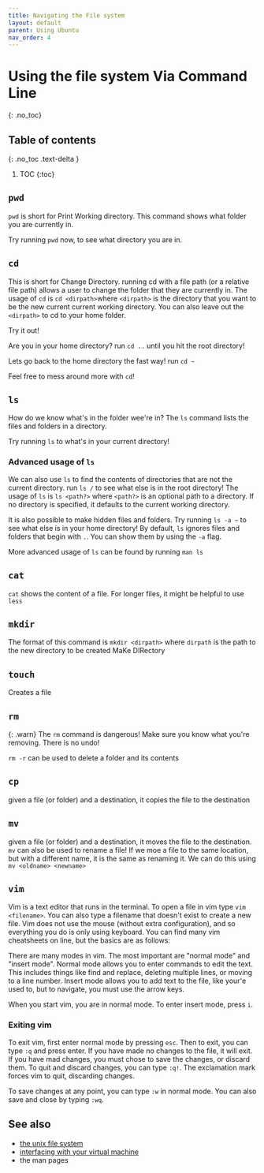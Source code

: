 ```yaml
---
title: Navigating the File system
layout: default
parent: Using Ubuntu
nav_order: 4
---
```


# Using the file system Via Command Line

{: .no_toc}

## Table of contents
{: .no_toc .text-delta }

1. TOC
{:toc}

## `pwd`
`pwd` is short for Print Working directory. This command shows what folder you are currently in. 

Try running `pwd` now, to see what directory you are in. 

## `cd`
This is short for Change Directory. running cd with a file path (or a relative file path) allows a user to change the folder that they are currently in. 
The usage of `cd` is `cd <dirpath>`where `<dirpath>` is the directory that you want to be the new current current working directory. You can also leave out the `<dirpath>` to cd to your home folder. 

Try it out! 

Are you in your home directory? run `cd ..` until you hit the root directory!

Lets go back to the home directory the fast way! run `cd ~`

Feel free to mess around more with `cd`!

## `ls`

How do we know what's in the folder wee're in? The `ls` command lists the files and folders in a directory. 

Try running `ls` to what's in your current directory!


### Advanced usage of `ls`

We can also use `ls` to find the contents of directories that are not the current directory. run `ls /` to see what else is in the root directory!
The usage of `ls` is `ls <path?>` where `<path?>` is an optional path to a directory. If no directory is specified, it defaults to the current working directory. 

It is also possible to make hidden files and folders. Try running `ls -a ~` to see what else is in your home directory! By default, `ls` ignores files and folders that begin with `.`. You can show them by using the `-a` flag. 

More advanced usage of `ls` can be found by running `man ls`

## `cat`
`cat` shows the content of a file. For longer files, it might be helpful to use `less`

## `mkdir`
The format of this command is `mkdir <dirpath>` where `dirpath` is the path to the new directory to be created
MaKe DIRectory

## `touch`
Creates a file

## `rm`
{: .warn}
The `rm` command is dangerous! Make sure you know what you're removing. There is no undo!

`rm -r` can be used to delete a folder and its contents

## `cp`
given a file (or folder) and a destination, it copies the file to the destination

## `mv`
given a file (or folder) and a destination, it moves the file to the destination.
`mv` can also be used to rename a file! If we moe a file to the same location, but with a different name, it is the same as renaming it. We can do this using `mv <oldname> <newname>`

## `vim`
Vim is a text editor that runs in the terminal. To open a file in vim type `vim <filename>`. You can also type a filename that doesn't exist to create a new file. Vim does not use the mouse (without extra configuration), and so everything you do is only using keyboard. You can find many vim cheatsheets on line, but the basics are as follows:

There are many modes in vim. The most important are "normal mode" and "insert mode". Normal mode allows you to enter commands to edit the text. This includes things like find and replace, deleting multiple lines, or moving to a line number. Insert mode allows you to add text to the file, like your'e used to, but to navigate, you must use the arrow keys. 

When you start vim, you are in normal mode. To enter insert mode, press `i`. 

### Exiting vim
To exit vim, first enter normal mode by pressing `esc`. Then to exit, you can type `:q` and press enter. If you have made no changes to the file, it will exit. If you have mad changes, you must chose to save the changes, or discard them. To quit and discard changes, you can type `:q!`. The exclamation mark forces vim to quit, discarding changes. 

To save changes at any point, you can type `:w` in normal mode. You can also save and close by typing `:wq`.




## See also
- [the unix file system](filesys)
- [interfacing with your virtual machine](interface)
- the man pages